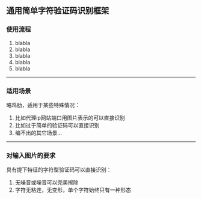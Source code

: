 ## 通用简单字符验证码识别框架


### 使用流程
1. blabla
2. blabla
2. blabla
2. blabla
2. blabla

---

### 适用场景
略鸡肋，适用于某些特殊情况：   
1. 比如代理ip网站端口用图片表示的可以直接识别 
2. 比如过于简单的验证码可以直接识别 
3. 编不出的其它场景...  

---

### 对输入图片的要求
具有提下特征的字符型验证码可以直接识别：  
1. 无噪音或噪音可以完美擦除  
2. 字符无粘连，无变形，单个字符始终只有一种形态  



